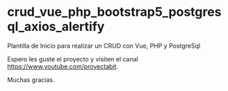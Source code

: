 # crud_vue_php_bootstrap5_postgresql_axios_alertify
Plantilla de Inicio para realizar un CRUD con Vue, PHP y PostgreSql

Espero les guste el proyecto y visiten el canal https://www.youtube.com/proyectabit.

Muchas gracias.
